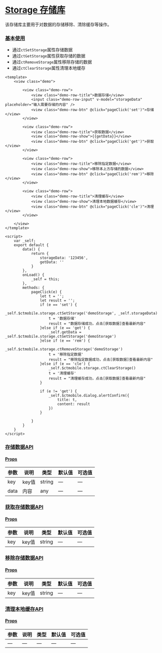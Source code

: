 # [Storage 存储库](http://mid.chinatowercom.cn:18080/appGuide/base/storage.html#storage-存储库)

该存储库主要用于对数据的存储移除、清除缓存等操作。

### [基本使用](http://mid.chinatowercom.cn:18080/appGuide/base/storage.html#基本使用)

- 通过`ctSetStorage`属性存储数据
- 通过`ctGetStorage`属性获取存储的数据
- 通过`ctRemoveStorage`属性移除存储的数据
- 通过`ctClearStorage`属性清理本地缓存

```vue
<template>
	<view class="demo">
		
		<view class="demo-row">
			<view class="demo-row-title">数据存储</view>
			<input class="demo-row-input" v-model="storageData" placeholder="输入需要存储的内容" />
			<view class="demo-row-btn" @click="pageClick('set')">存储</view>
		</view>
		
		<view class="demo-row">
			<view class="demo-row-title">获取数据</view>
			<view class="demo-row-show">{{getData}}</view>
			<view class="demo-row-btn" @click="pageClick('get')">获取</view>
		</view>
		
		<view class="demo-row">
			<view class="demo-row-title">移除指定数据</view>
			<view class="demo-row-show">移除本上方存储的数据</view>
			<view class="demo-row-btn" @click="pageClick('rem')">移除</view>
		</view>
		
		<view class="demo-row">
			<view class="demo-row-title">清理缓存</view>
			<view class="demo-row-show">清理本地数据缓存</view>
			<view class="demo-row-btn" @click="pageClick('cle')">清理</view>
		</view>
		
	</view>
</template>

<script>
	var _self;
	export default {
		data() {
			return {
				storageData: '123456',
				getData: ''
			}
		},
		onLoad() {
			_self = this;
		},
		methods: {
			pageClick(e) {
				let t = '';
				let result = '';
				if (e == 'set') {
					_self.$ctmobile.storage.ctSetStorage('demoStorage', _self.storageData)
					t = '数据存储'
					result = "数据存储成功，点击[获取数据]查看最新内容"
				}else if (e == 'get') {
					_self.getData = _self.$ctmobile.storage.ctGetStorage('demoStorage')
				}else if (e == 'rem') {
					_self.$ctmobile.storage.ctRemoveStorage('demoStorage')
					t = '移除指定数据'
					result = "移除指定数据成功，点击[获取数据]查看最新内容"
				}else if (e == 'cle') {
					_self.$ctmobile.storage.ctClearStorage()
					t = '清理缓存'
					result = "清理缓存成功，点击[获取数据]查看最新内容"
				}
				
				if (e != 'get') {
					_self.$ctmobile.dialog.alertConfirm({
						title: t,
						content: result
					})
				}
				
			}
		}
	}
</script>
```

### [存储数据API](http://mid.chinatowercom.cn:18080/appGuide/base/storage.html#存储数据api)

#### [Props](http://mid.chinatowercom.cn:18080/appGuide/base/storage.html#props)

| 参数 | 说明  | 类型   | 默认值 | 可选值 |
| ---- | ----- | ------ | ------ | ------ |
| key  | key值 | string | —      | —      |
| data | 内容  | any    | —      | —      |

### [获取存储数据API](http://mid.chinatowercom.cn:18080/appGuide/base/storage.html#获取存储数据api)

#### [Props](http://mid.chinatowercom.cn:18080/appGuide/base/storage.html#props-1)

| 参数 | 说明  | 类型   | 默认值 | 可选值 |
| ---- | ----- | ------ | ------ | ------ |
| key  | key值 | string | —      | —      |

### [移除存储数据API](http://mid.chinatowercom.cn:18080/appGuide/base/storage.html#移除存储数据api)

#### [Props](http://mid.chinatowercom.cn:18080/appGuide/base/storage.html#props-2)

| 参数 | 说明  | 类型   | 默认值 | 可选值 |
| ---- | ----- | ------ | ------ | ------ |
| key  | key值 | string | —      | —      |

### [清理本地缓存API](http://mid.chinatowercom.cn:18080/appGuide/base/storage.html#清理本地缓存api)

#### [Props](http://mid.chinatowercom.cn:18080/appGuide/base/storage.html#props-3)

| 参数 | 说明 | 类型 | 默认值 | 可选值 |
| ---- | ---- | ---- | ------ | ------ |
| —    | —    | —    | —      | —      |